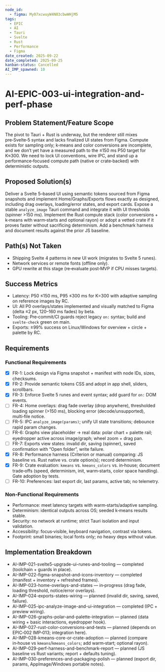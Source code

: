 ```yaml
---
node_id:
  - figma: My07xcwuyW4N03cbwWHjM5
tags:
  - EPIC
  - AI
  - Tauri
  - Svelte
  - Rust
  - Performance
  - Figma
date_created: 2025-09-22
date_completed: 2025-09-25
kanban-status: Cancelled
AI_IMP_spawned: 10
---
```


# AI-EPIC-003-ui-integration-and-perf-phase

## Problem Statement/Feature Scope 
The pivot to Tauri + Rust is underway, but the renderer still mixes pre‑Svelte‑5 syntax and lacks finalized UI states from Figma. Compute exists for sampling only; k‑means and color conversions are incomplete, and we don’t yet have a measured path to the ≤150 ms P50 target for K≈300. We need to lock UI conventions, wire IPC, and stand up a performance‑focused compute path (native or crate‑backed) with deterministic outputs.

## Proposed Solution(s) 
Deliver a Svelte 5–based UI using semantic tokens sourced from Figma snapshots and implement Home/Graphs/Exports flows exactly as designed, including drag overlays, loading/error states, and export cards. Expose a stable `analyze_image` Tauri command and integrate it with UI thresholds (spinner >150 ms). Implement the Rust compute stack (color conversions + k‑means with warm‑starts and optional rayon) or adopt a vetted crate if it proves faster without sacrificing determinism. Add a benchmark harness and document results against the prior JS baseline.

## Path(s) Not Taken 
- Shipping Svelte 4 patterns in new UI work (migrates to Svelte 5 runes).
- Network services or remote fonts (offline only).
- GPU rewrite at this stage (re‑evaluate post‑MVP if CPU misses targets).

## Success Metrics 
- Latency: P50 ≤150 ms, P95 ≤300 ms for K=300 with adaptive sampling on reference images by RC.
- UI: All P0 overlays/states implemented and visually matched to Figma (delta ≤2 px, 120–160 ms fades) by beta.
- Tooling: Pre‑commit/CI guards reject legacy `on:` syntax; build and `svelte-check` green on main.
- Exports: ≥99% success on Linux/Windows for overview + circle + palette by RC.

## Requirements

### Functional Requirements
- [x] FR-1: Lock design via Figma snapshot + manifest with node IDs, sizes, checksums.
- [x] FR-2: Provide semantic tokens CSS and adopt in app shell, sliders, scrollbars.
- [x] FR-3: Enforce Svelte 5 runes and event syntax; add guard for `on:` DOM events.
- [ ] FR-4: Home overlays: drag fade overlay (drop anywhere), thresholded loading spinner (>150 ms), blocking error (decode/unsupported), multi‑file notice.
- [ ] FR-5: IPC `analyze_image(params)`; unify UI state transitions; debounce rapid param changes.
- [ ] FR-6: Graphs view placeholder -> real data: polar chart + palette rail; eyedropper active across image/graph; wheel zoom + drag pan.
- [ ] FR-7: Exports view states: invalid dir, saving (spinner), saved confirmation with “Open folder”, write failure.
- [x] FR-8: Performance harness (Criterion or manual) comparing: JS baseline vs. Rust native vs. crate option(s); record determinism.
- [x] FR-9: Crate evaluation: `kmeans` vs. `kmeans_colors` vs. in‑house; document trade‑offs (speed, determinism, init, warm‑starts, color space handling). Gate adoption by tests.
- [ ] FR-10: Preferences: last export dir, last params, active tab; no telemetry.

### Non-Functional Requirements 
- Performance: meet latency targets with warm‑starts/adaptive sampling.
- Determinism: identical outputs across OS; seeded k‑means results stable.
- Security: no network at runtime; strict Tauri isolation and input validation.
- Accessibility: focus‑visible, keyboard navigation, contrast via tokens.
- Footprint: small binaries; local fonts only; no heavy deps without value.

## Implementation Breakdown 
- AI-IMP-021-svelte5-upgrade-ui-runes-and-tooling — completed (toolchain + guards in place).
- AI-IMP-022-figma-snapshot-and-icons-inventory — completed (manifest + inventory + refreshed frames).
- AI-IMP-023-home-overlays-and-states — in‑progress (drag fade, loading threshold, notice/error overlays).
- AI-IMP-024-exports-states-wiring — planned (invalid dir, saving, saved, failure).
- AI-IMP-025-ipc-analyze-image-and-ui-integration — completed (IPC + preview wiring).
- AI-IMP-026-graphs-polar-and-palette-integration — planned (data wiring + basic interactions, eyedropper hook).
- AI-IMP-027-rust-color-conversions-and-tests — planned (depends on EPIC‑002 IMP‑013; integration here).
- AI-IMP-028-kmeans-core-or-crate-adoption — planned (compare in‑house vs `kmeans`/`kmeans_colors`; add warm‑start; optional rayon).
- AI-IMP-029-perf-harness-and-benchmark-report — planned (JS baseline vs Rust variants; report + defaults tuning).
- AI-IMP-030-preferences-and-packaging-polish — planned (export dir, params, AppImage/Windows portable notes).
